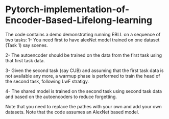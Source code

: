 # Pytorch-implementation-of-Encoder-Based-Lifelong-learning

The code contains a demo demonstrating running EBLL on a sequence of two tasks:
1- You need first to have alexNet model trained on one dataset (Task 1) say scenes.

2- The autoencoder should be trained on the data from the first task using that first task data.

3- Given the second task (say CUB) and assuming that the first task data is not available any more, a warmup phase is performed to train the head of the second task, following LwF stratigy.

4- The shared model is trained on the second task using second task data and based on the autoencoders to reduce forgetting.

Note that you need to replace the pathes with your own and add your own datasets. Note that the code assumes an AlexNet based model.


